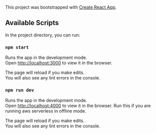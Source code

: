 This project was bootstrapped with [Create React App](https://github.com/facebook/create-react-app).

## Available Scripts

In the project directory, you can run:

### `npm start`

Runs the app in the development mode.<br />
Open [http://localhost:3000](http://localhost:3000) to view it in the browser.

The page will reload if you make edits.<br />
You will also see any lint errors in the console.

### `npm run dev`

Runs the app in the development mode.<br />
Open [http://localhost:4000](http://localhost:4000) to view it in the browser.
Run this if you are running aws serverless in offline mode.

The page will reload if you make edits.<br />
You will also see any lint errors in the console.
